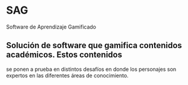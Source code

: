 # SAG
Software de Aprendizaje Gamificado
## Solución de software que gamifica contenidos académicos. Estos contenidos 
se ponen a prueba en distintos desafíos en donde los personajes son expertos 
en las diferentes áreas de conocimiento.

